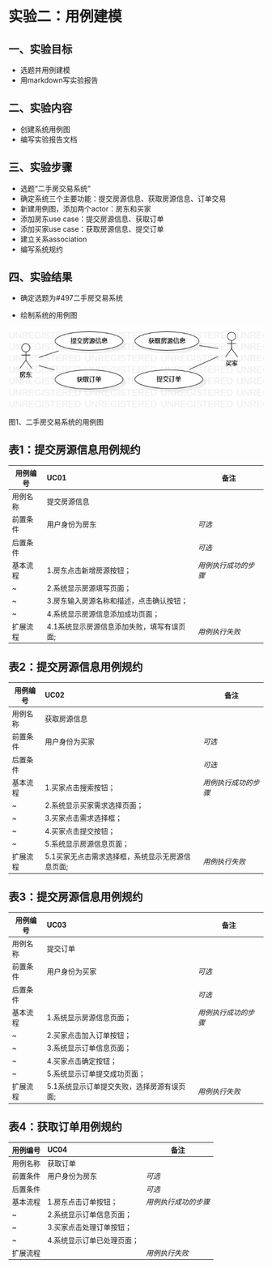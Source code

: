 # 实验二：用例建模

## 一、实验目标

- 选题并用例建模
- 用markdown写实验报告

## 二、实验内容

- 创建系统用例图
- 编写实验报告文档

## 三、实验步骤

- 选题“二手房交易系统”
- 确定系统三个主要功能：提交房源信息、获取房源信息、订单交易
- 新建用例图，添加两个actor：房东和买家
- 添加房东use case：提交房源信息、获取订单
- 添加买家use case：获取房源信息、提交订单
- 建立关系association
- 编写系统规约

## 四、实验结果

- 确定选题为#497二手房交易系统

- 绘制系统的用例图

![用例图](./model2.jpg)

图1、二手房交易系统的用例图



## 表1：提交房源信息用例规约  

用例编号  | UC01 | 备注  
-|:-|-  
用例名称  |  提交房源信息 |   
前置条件  |  用户身份为房东   | *可选*   
后置条件  |     | *可选*   
基本流程  | 1.房东点击新增房源按钮；  |*用例执行成功的步骤*    
~| 2.系统显示房源填写页面；  |   
~| 3.房东输入房源名称和描述，点击确认按钮；  |   
~| 4.系统显示房源信息添加成功页面；  |    
扩展流程  | 4.1系统显示房源信息添加失败，填写有误页面; |*用例执行失败* 



## 表2：提交房源信息用例规约  

用例编号  | UC02 | 备注  
-|:-|-  
用例名称  |  获取房源信息 |   
前置条件  |  用户身份为买家   | *可选*   
后置条件  |     | *可选*   
基本流程  | 1.买家点击搜索按钮；  |*用例执行成功的步骤*    
~| 2.系统显示买家需求选择页面；  |   
~| 3.买家点击需求选择框；  |   
~| 4.买家点击提交按钮；  | 
~| 5.系统显示房源信息页面；  | 
扩展流程  | 5.1买家无点击需求选择框，系统显示无房源信息页面; |*用例执行失败* 



## 表3：提交房源信息用例规约  

用例编号  | UC03 | 备注  
-|:-|-  
用例名称  |  提交订单 |   
前置条件  |  用户身份为买家   | *可选*   
后置条件  |     | *可选*   
基本流程  | 1.系统显示房源信息页面；  |*用例执行成功的步骤*    
~| 2.买家点击加入订单按钮；  |   
~| 3.系统显示订单信息页面；  |   
~| 4.买家点击确定按钮；  | 
~| 5.系统显示订单提交成功页面；  | 
扩展流程  | 5.1系统显示订单提交失败，选择房源有误页面; |*用例执行失败* 



## 表4：获取订单用例规约  

用例编号  | UC04 | 备注  
-|:-|-  
用例名称  |  获取订单 |   
前置条件  |  用户身份为房东   | *可选*   
后置条件  |     | *可选*   
基本流程  | 1.房东点击订单按钮；  |*用例执行成功的步骤*    
~| 2.系统显示订单信息页面；  |   
~| 3.买家点击处理订单按钮；  |   
~| 4.系统显示订单已处理页面；  | 
扩展流程  |  |*用例执行失败* 
